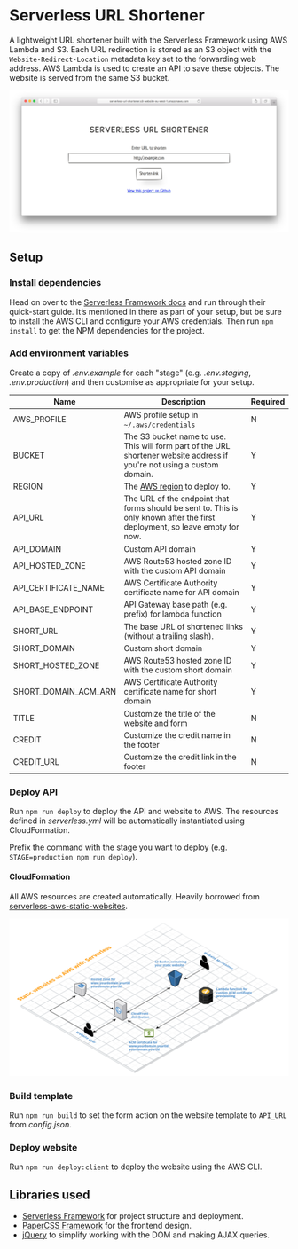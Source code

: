 # Serverless URL Shortener

A lightweight URL shortener built with the Serverless Framework using AWS Lambda and S3. Each URL redirection is stored as an S3 object with the `Website-Redirect-Location` metadata key set to the forwarding web address. AWS Lambda is used to create an API to save these objects. The website is served from the same S3 bucket.

![Screenshot](readme-screenshot.png)

## Setup

### Install dependencies

Head on over to the [Serverless Framework docs](https://medium.com/r/?url=https%3A%2F%2Fserverless.com%2Fframework%2Fdocs%2Fproviders%2Faws%2Fguide%2Fquick-start%2F) and run through their quick-start guide. It’s mentioned in there as part of your setup, but be sure to install the AWS CLI and configure your AWS credentials. Then run `npm install` to get the NPM dependencies for the project.

### Add environment variables

Create a copy of _.env.example_ for each "stage" (e.g. _.env.staging_, _.env.production_) and then customise as appropriate for your setup.

| Name                 | Description                                                                                                                  | Required |
| -------------------- | ---------------------------------------------------------------------------------------------------------------------------- | -------- |
| AWS_PROFILE          | AWS profile setup in `~/.aws/credentials`                                                                                    | N        |
| BUCKET               | The S3 bucket name to use. This will form part of the URL shortener website address if you're not using a custom domain.     | Y        |
| REGION               | The [AWS region](http://docs.aws.amazon.com/AWSEC2/latest/UserGuide/using-regions-availability-zones.html) to deploy to.     | Y        |
| API_URL              | The URL of the endpoint that forms should be sent to. This is only known after the first deployment, so leave empty for now. | Y        |
| API_DOMAIN           | Custom API domain                                                                                                            | Y        |
| API_HOSTED_ZONE      | AWS Route53 hosted zone ID with the custom API domain                                                                        | Y        |
| API_CERTIFICATE_NAME | AWS Certificate Authority certificate name for API domain                                                                    | Y        |
| API_BASE_ENDPOINT    | API Gateway base path (e.g. prefix) for lambda function                                                                      | Y        |
| SHORT_URL            | The base URL of shortened links (without a trailing slash).                                                                  | Y        |
| SHORT_DOMAIN         | Custom short domain                                                                                                          | Y        |
| SHORT_HOSTED_ZONE    | AWS Route53 hosted zone ID with the custom short domain                                                                      | Y        |
| SHORT_DOMAIN_ACM_ARN | AWS Certificate Authority certificate name for short domain                                                                  | Y        |
| TITLE                | Customize the title of the website and form                                                                                  | N        |
| CREDIT               | Customize the credit name in the footer                                                                                      | N        |
| CREDIT_URL           | Customize the credit link in the footer                                                                                      | N        |

### Deploy API

Run `npm run deploy` to deploy the API and website to AWS. The resources defined in _serverless.yml_ will be automatically instantiated using CloudFormation.

Prefix the command with the stage you want to deploy (e.g. `STAGE=production npm run deploy`).

#### CloudFormation

All AWS resources are created automatically. Heavily borrowed from [serverless-aws-static-websites](https://github.com/tobilg/serverless-aws-static-websites).

![architecture.png](./architecture.png)

### Build template

Run `npm run build` to set the form action on the website template to `API_URL` from _config.json_.

### Deploy website

Run `npm run deploy:client` to deploy the website using the AWS CLI.

## Libraries used

- [Serverless Framework](https://serverless.com) for project structure and deployment.
- [PaperCSS Framework](https://github.com/papercss/papercss) for the frontend design.
- [jQuery](https://jquery.com) to simplify working with the DOM and making AJAX queries.

